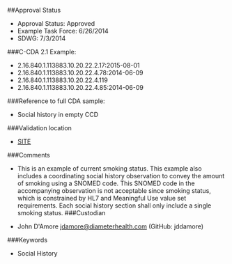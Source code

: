 ##Approval Status 

* Approval Status: Approved
* Example Task Force: 6/26/2014
* SDWG: 7/3/2014


###C-CDA 2.1 Example: 

* 2.16.840.1.113883.10.20.22.2.17:2015-08-01
* 2.16.840.1.113883.10.20.22.4.78:2014-06-09
* 2.16.840.1.113883.10.20.22.4.119
* 2.16.840.1.113883.10.20.22.4.85:2014-06-09

###Reference to full CDA sample:
* Social history in empty CCD


###Validation location

* [SITE](https://sitenv.org/c-cda-validator)


###Comments

* This is an example of current smoking status. This example also includes a coordinating social history observation to convey the amount of smoking using a SNOMED code. This SNOMED code in the accompanying observation is not acceptable since smoking status, which is constrained by HL7 and Meaningful Use value set requirements. Each social history section shall only include a single smoking status.
###Custodian

* John D'Amore jdamore@diameterhealth.com (GitHub: jddamore)



###Keywords

* Social History